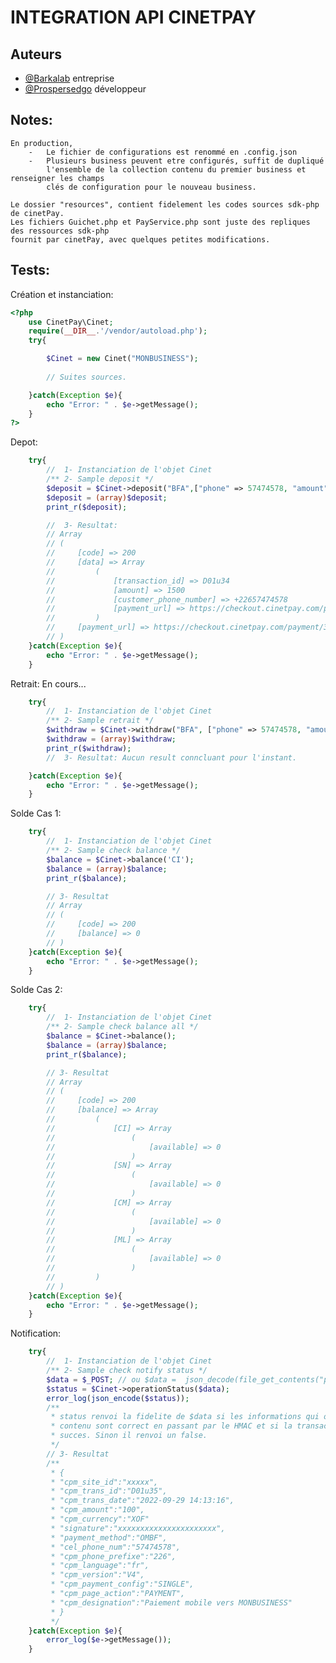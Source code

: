# INTEGRATION API CINETPAY

## Auteurs

  - [@Barkalab](https://www.barkalab.com/) entreprise 
  - [@Prospersedgo](https://github.com/Prosper226/) développeur


## Notes:
    En production, 
        -   Le fichier de configurations est renommé en .config.json
        -   Plusieurs business peuvent etre configurés, suffit de dupliqué
            l'ensemble de la collection contenu du premier business et renseigner les champs
            clés de configuration pour le nouveau business.

    Le dossier "resources", contient fidelement les codes sources sdk-php de cinetPay.
    Les fichiers Guichet.php et PayService.php sont juste des repliques des ressources sdk-php
    fournit par cinetPay, avec quelques petites modifications.


## Tests:
Création et instanciation:
```php
<?php
    use CinetPay\Cinet;
    require(__DIR__.'/vendor/autoload.php');
    try{

        $Cinet = new Cinet("MONBUSINESS");
        
        // Suites sources.

    }catch(Exception $e){
        echo "Error: " . $e->getMessage();
    }
?>
```

Depot:
```php
    try{
        //  1- Instanciation de l'objet Cinet
        /** 2- Sample deposit */
        $deposit = $Cinet->deposit("BFA",["phone" => 57474578, "amount" => 1500, "bash" => "D01u34"]);
        $deposit = (array)$deposit;
        print_r($deposit);

        //  3- Resultat:
        // Array
        // (
        //     [code] => 200
        //     [data] => Array
        //         (
        //             [transaction_id] => D01u34
        //             [amount] => 1500
        //             [customer_phone_number] => +22657474578
        //             [payment_url] => https://checkout.cinetpay.com/payment/3c6ecfd2c6f0xxxx228ca089810d68022381dde5xxxxxx55f305e037a90301aea1dfd2983857f9xxxxxx04e567efa5aaed9xxxxx
        //         )
        //     [payment_url] => https://checkout.cinetpay.com/payment/3c6ecfd2c6f0xxxx228ca089810d68022381dde5xxxxxx55f305e037a90301aea1dfd2983857f9xxxxxx04e567efa5aaed9xxxxx
        // )
    }catch(Exception $e){
        echo "Error: " . $e->getMessage();
    }
```

Retrait: En cours...
```php
    try{
        //  1- Instanciation de l'objet Cinet
        /** 2- Sample retrait */
        $withdraw = $Cinet->withdraw("BFA", ["phone" => 57474578, "amount" => 500, "bash" => "Wi094k"]);
        $withdraw = (array)$withdraw;
        print_r($withdraw);
        //  3- Resultat: Aucun result conncluant pour l'instant.

    }catch(Exception $e){
        echo "Error: " . $e->getMessage();
    }
```

Solde Cas 1: 
```php
    try{
        //  1- Instanciation de l'objet Cinet
        /** 2- Sample check balance */
        $balance = $Cinet->balance('CI');
        $balance = (array)$balance;
        print_r($balance);

        // 3- Resultat
        // Array
        // (
        //     [code] => 200
        //     [balance] => 0
        // )
    }catch(Exception $e){
        echo "Error: " . $e->getMessage();
    }
```

Solde Cas 2:
```php
    try{
        //  1- Instanciation de l'objet Cinet
        /** 2- Sample check balance all */
        $balance = $Cinet->balance();
        $balance = (array)$balance;
        print_r($balance);

        // 3- Resultat
        // Array
        // (
        //     [code] => 200
        //     [balance] => Array
        //         (
        //             [CI] => Array
        //                 (
        //                     [available] => 0
        //                 )
        //             [SN] => Array
        //                 (
        //                     [available] => 0
        //                 )
        //             [CM] => Array
        //                 (
        //                     [available] => 0
        //                 )
        //             [ML] => Array
        //                 (
        //                     [available] => 0
        //                 )
        //         )
        // )
    }catch(Exception $e){
        echo "Error: " . $e->getMessage();
    }
```

Notification:
```php
    try{
        //  1- Instanciation de l'objet Cinet
        /** 2- Sample check notify status */
        $data = $_POST; // ou $data =  json_decode(file_get_contents("php://input"));
        $status = $Cinet->operationStatus($data);
        error_log(json_encode($status));
        /** 
         * status renvoi la fidelite de $data si les informations qui ont sont 
         * contenu sont correct en passant par le HMAC et si la transaction est un 
         * succes. Sinon il renvoi un false.
         */ 
        // 3- Resultat
        /**
         * {
         * "cpm_site_id":"xxxxx",
         * "cpm_trans_id":"D01u35",
         * "cpm_trans_date":"2022-09-29 14:13:16",
         * "cpm_amount":"100",
         * "cpm_currency":"XOF"
         * "signature":"xxxxxxxxxxxxxxxxxxxxxx",
         * "payment_method":"OMBF",
         * "cel_phone_num":"57474578",
         * "cpm_phone_prefixe":"226",
         * "cpm_language":"fr",
         * "cpm_version":"V4",
         * "cpm_payment_config":"SINGLE",
         * "cpm_page_action":"PAYMENT",
         * "cpm_designation":"Paiement mobile vers MONBUSINESS"
         * }
         */
    }catch(Exception $e){
        error_log($e->getMessage());
    }
```
